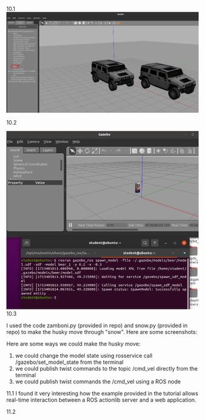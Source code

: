 10.1
![Image Alt text](images/10_1.jpg)

10.2

![Image Alt text](images/10_2(1).png)
10.3

I used the code zamboni.py (provided in repo) and snow.py (provided in repo) to make the husky move through "snow". Here are some screenshots:


Here are some ways we could make the husky move:
1. we could change the model state using             rosservice call /gazebo/set_model_state             from the terminal
2. we could publish twist commands to the topic /cmd_vel directly from the terminal
3. we could publish twist commands the /cmd_vel using a ROS node


11.1
I found it very interesting how the example provided in the tutorial allows real-time interaction between a ROS actionlib server and a web application.

11.2
